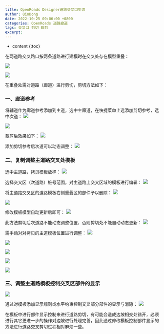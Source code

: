 ```yaml
---
title: OpenRoads Designer道路交叉口剪切
author: QinDong
date: 2022-10-25 09:06:00 +0800
categories: OpenRoads 道路廊道
tags: 交叉口 剪切 裁剪
excerpt: 
---
```

* content
{:toc}

在两道路交叉路口按两条道路进行建模时在交叉处存在模型重叠：

![](/img/2022/2022-10-25-09-09-17.png)

![](/img/2022/2022-10-25-09-09-36.png)


在重叠处需对道路（廊道）进行剪切，剪切方法如下：

### 一、廊道参考
将辅道作为廊道参考添加到主道，选中主廊道，在快捷菜单上选添加剪切参考，选中次道：
![](/img/2022/2022-10-25-09-11-25.png)

![](/img/2022/2022-10-25-09-16-05.png)

裁剪后效果如下：
![](/img/2022/2022-10-25-09-17-20.png)

添加剪切参考后次道可以动态调整：
![](/img/2022/2022-10-25-09-18-33.png)

### 二、复制调整主道路交叉处模板
选中主道路，拷贝模板放样：
![](/img/2022/2022-10-25-09-31-22.png)

选择交叉区（次道路）桩号范围，对主道路上交叉区域的模板进行编辑：
![](/img/2022/2022-10-25-09-33-14.png)

将主道路交叉区的道路模板右侧重叠区的部件予以删除：
![](/img/2022/2022-10-25-09-34-19.png)

![](/img/2022/2022-10-25-09-34-59.png)

修改模板模型自动更新后即可：
![](/img/2022/2022-10-25-09-35-51.png)

此方法剪切后次道路不能动态调整位置，否则剪切处不能自动动态更新：
![](/img/2022/2022-10-25-09-37-12.png)

需手动对对拷贝的主道模板位置进行调整：
![](/img/2022/2022-10-25-09-38-02.png)

![](/img/2022/2022-10-25-09-38-48.png)

![](/img/2022/2022-10-25-09-39-17.png)

![](/img/2022/2022-10-25-09-39-42.png)

![](/img/2022/2022-10-25-09-40-09.png)

### 三、调整主道路模板控制交叉区部件的显示
![](/img/2022/2022-10-25-09-41-32.png)

通过对模板添加显示规则或水平约束控制交叉部分部件的显示与消隐：
![](/img/2022/2022-10-25-09-44-56.png)

在模板中进行部件显示控制来进行道路剪切，有可能会造成边坡相交处错开，必须进行其它更进一步的操作对边坡进行处理完善，因此通过修改模板控制部件显示的方法进行道路交叉剪切过程相对麻烦一些。